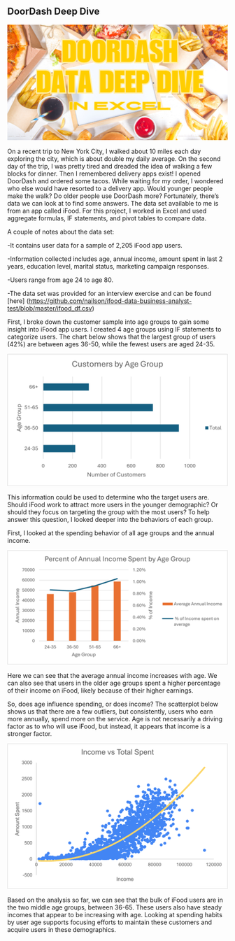 ## DoorDash Deep Dive

<img src="images/DDPICbig.png?raw=true"/>

On a recent trip to New York City, I walked about 10 miles each day exploring the city, which is about double my daily average. On the second day of the trip, I was pretty tired and dreaded the idea of walking a few blocks for dinner. Then I remembered delivery apps exist! I opened DoorDash and ordered some tacos. While waiting for my order, I wondered who else would have resorted to a delivery app. Would younger people make the walk? Do older people use DoorDash more? Fortunately, there’s data we can look at to find some answers. The data set available to me is from an app called iFood. For this project, I worked in Excel and used aggregate formulas, IF statements, and pivot tables to compare data.

A couple of notes about the data set:

  -It contains user data for a sample of 2,205 iFood app users.

  -Information collected includes age, annual income, amount spent in last 2 years, education level, marital status, marketing campaign responses.

  -Users range from age 24 to age 80.
  
  -The data set was provided for an interview exercise and can be found [here] (https://github.com/nailson/ifood-data-business-analyst-test/blob/master/ifood_df.csv)


First, I broke down the customer sample into age groups to gain some insight into iFood app users. I created 4 age groups using IF statements to categorize users.  The chart below shows that the largest group of users (42%) are between ages 36-50, while the fewest users are aged 24-35.

<img src="images/DD-agegroup.png?raw=true"/>

This information could be used to determine who the target users are. Should iFood work to attract more users in the younger demographic? Or should they focus on targeting the group with the most users? To help answer this question, I looked deeper into the behaviors of each group. 

First, I looked at the spending behavior of all age groups and the annual income. 

<img src="images/DD-incomeage.png?raw=true"/>

Here we can see that the average annual income increases with age. We can also see that users in the older age groups spent a higher percentage of their income on iFood, likely because of their higher earnings. 

So, does age influence spending, or does income? The scatterplot below shows us that there are a few outliers, but consistently, users who earn more annually, spend more on the service. Age is not necessarily a driving factor as to who will use iFood, but instead, it appears that income is a stronger factor.

<img src="images/DD-incometotalspent.png?raw=true"/>


Based on the analysis so far, we can see that the bulk of iFood users are in the two middle age groups, between 36-65. These users also have steady incomes that appear to be increasing with age. Looking at spending habits by user age supports focusing efforts to maintain these customers and acquire users in these demographics.
